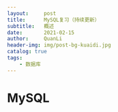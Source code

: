 ```yaml
---
layout:     post
title:     	MySQL复习（持续更新）
subtitle:   概述
date:       2021-02-15
author:     QuanLi
header-img: img/post-bg-kuaidi.jpg
catalog: true
tags:
    - 数据库
---
```


# MySQL


